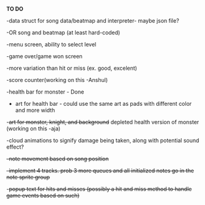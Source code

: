 **TO DO**

-data struct for song data/beatmap and interpreter- maybe json file?

-OR song and beatmap (at least hard-coded)

-menu screen, ability to select level

-game over/game won screen

-more variation than hit or miss (ex. good, excelent)

-score counter(working on this -Anshul)

-health bar for monster - Done

- art for health bar - could use the same art as pads with different color and more width

-~~art for monster, knight, and background~~ depleted health version of monster (working on this -aja)

-cloud animations to signify damage being taken, along with potential sound effect?

~~-note movement based on song position~~

~~-implement 4 tracks. prob 3 more queues and all initialized notes go in the note sprite group~~

-~~popup text for hits and misses (possibly a hit and miss method to handle game events based on such)~~

